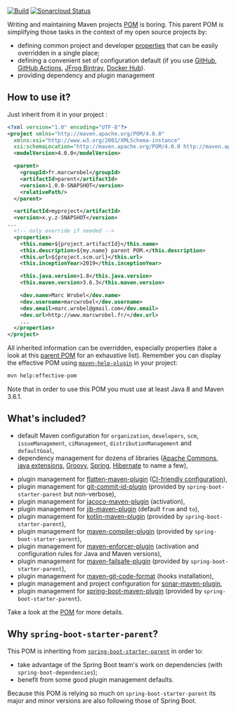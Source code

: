 [![Build](https://github.com/marcwrobel/parent/workflows/build/badge.svg)](https://github.com/marcwrobel/parent/actions)
[![Sonarcloud Status](https://sonarcloud.io/api/project_badges/measure?project=fr.marcwrobel:parent&metric=alert_status)](https://sonarcloud.io/dashboard?id=fr.marcwrobel:parent)

Writing and maintaining Maven projects [POM](https://maven.apache.org/guides/introduction/introduction-to-the-pom.html)
is boring. This parent POM is simplifying those tasks in the context of my open source projects by:
* defining common project and developer
  [properties](https://books.sonatype.com/mvnref-book/reference/resource-filtering-sect-properties.html)
  that can be easily overridden in a single place;
* defining a convenient set of configuration default (if you use [GitHub](https://github.com/),
  [GitHub Actions](https://github.com/features/actions), [JFrog Bintray](https://bintray.com/),
  [Docker Hub](https://hub.docker.com/)).
* providing dependency and plugin management



## How to use it?
Just inherit from it in your project :
```xml
<?xml version="1.0" encoding="UTF-8"?>
<project xmlns="http://maven.apache.org/POM/4.0.0"
  xmlns:xsi="http://www.w3.org/2001/XMLSchema-instance"
  xsi:schemaLocation="http://maven.apache.org/POM/4.0.0 http://maven.apache.org/xsd/maven-4.0.0.xsd">
  <modelVersion>4.0.0</modelVersion>

  <parent>
    <groupId>fr.marcwrobel</groupId>
    <artifactId>parent</artifactId>
    <version>1.0.0-SNAPSHOT</version>
    <relativePath/>
  </parent>

  <artifactId>myproject</artifactId>
  <version>x.y.z-SNAPSHOT</version>
...
  <!-- only override if needed -->
  <properties>
    <this.name>${project.artifactId}</this.name>
    <this.description>${my.name} parent POM.</this.description>
    <this.url>${project.scm.url}</this.url>
    <this.inceptionYear>2019</this.inceptionYear>

    <this.java.version>1.8</this.java.version>
    <this.maven.version>3.6.3</this.maven.version>

    <dev.name>Marc Wrobel</dev.name>
    <dev.username>marcwrobel</dev.username>
    <dev.email>marc.wrobel@gmail.com</dev.email>
    <dev.url>http://www.marcwrobel.fr/</dev.url>
    ...
  </properties>
</project>
```

All inherited information can be overridden, especially properties (take a look at
this [parent POM](pom.xml) for an exhaustive list). Remember you can display the effective POM using
[`maven-help-plugin`](https://maven.apache.org/plugins/maven-help-plugin/effective-pom-mojo.html) in
your project:
```bash
mvn help:effective-pom
```

Note that in order to use this POM you must use at least Java 8 and Maven 3.6.1.



## What's included?
* default Maven configuration for `organization`, `developers`, `scm`, `issueManagement`,
  `ciManagement`, `distributionManagement` and `defaultGoal`,
* dependency management for dozens of libraries ([Apache Commons](https://commons.apache.org),
  [java extensions](https://www.jcp.org/), [Groovy](http://www.groovy-lang.org/),
  [Spring](https://spring.io/), [Hibernate](https://hibernate.org/) to name a few),
- plugin management for [flatten-maven-plugin](https://www.mojohaus.org/flatten-maven-plugin/)
  ([CI-friendly configuration](http://maven.apache.org/maven-ci-friendly.html)),
- plugin management for [git-commit-id-plugin](https://github.com/git-commit-id/maven-git-commit-id-plugin)
  (provided by `spring-boot-starter-parent` but non-verbose),
- plugin management for [jacoco-maven-plugin](https://www.jacoco.org/jacoco/)
  (activation),
- plugin management for [jib-maven-plugin](https://github.com/GoogleContainerTools/jib/tree/master/jib-maven-plugin)
  (default `from` and `to`),
- plugin management for [kotlin-maven-plugin](https://kotlinlang.org/docs/reference/using-maven.html)
  (provided by `spring-boot-starter-parent`),
- plugin management for [maven-compiler-plugin](https://maven.apache.org/plugins/maven-compiler-plugin/)
  (provided by `spring-boot-starter-parent`),
- plugin management for [maven-enforcer-plugin](https://maven.apache.org/enforcer/maven-enforcer-plugin/)
  (activation and configuration rules for Java and Maven versions),
- plugin management for [maven-failsafe-plugin](http://maven.apache.org/surefire/maven-failsafe-plugin/)
  (provided by `spring-boot-starter-parent`),
- plugin management for [maven-git-code-format](https://github.com/Cosium/maven-git-code-format)
  (hooks installation),
- plugin management and project configuration for [sonar-maven-plugin](https://sonarsource.github.io/sonar-scanner-maven/),
- plugin management for [spring-boot-maven-plugin](https://docs.spring.io/spring-boot/docs/current/maven-plugin/index.html)
  (provided by `spring-boot-starter-parent`).

Take a look at the [POM](pom.xml) for more details.



## Why `spring-boot-starter-parent`?
This POM is inheriting from [`spring-boot-starter-parent`](https://spring.io/projects/spring-boot)
in order to:
* take advantage of the Spring Boot team's work on dependencies (with `spring-boot-dependencies`);
* benefit from some good plugin management defaults.

Because this POM is relying so much on `spring-boot-starter-parent` its major and minor versions are
also following those of Spring Boot.
